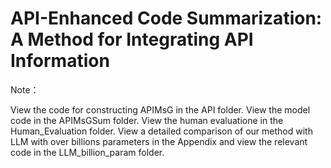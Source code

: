 # API-Enhanced Code Summarization: A Method for Integrating API Information

Note：

View the code for constructing APIMsG in the API folder.
View the model code in the APIMsGSum folder.
View the human evaluatione in the Human_Evaluation folder.
View a detailed comparison of our method with LLM with over billions parameters in the Appendix and view the relevant code in the LLM_billion_param folder.
